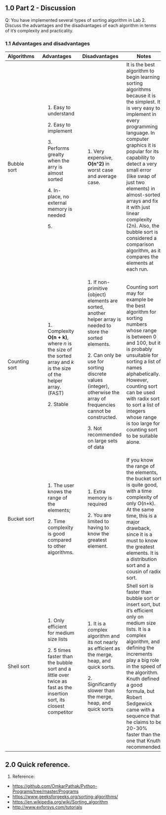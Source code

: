 ## 1.0 Part 2 - Discussion
Q: You have implemented several types of sorting algorithm in Lab 2. Discuss the advantages and the disadvantages of each algorithm in terms of it’s complexity and practicality.

### 1.1 Advantages and disadvantages
| Algorithms    | Advantages | Disadvantages | Notes|
|----------     |----------|----------|----------|
| Bubble sort   | <ul>1. Easy to understand</ul><ul>2. Easy to implement</ul>  <ul>3. Performs grealty when the arry is almost sorted</ul>  <ul>4. In-place, no external memory is needed</ul><ul>5. | <ul>1. Very expensive, **O(n^2)** in worst case and average case.</ul> | It is the best algorithm to begin learning sorting algorithms because it is the simplest. It is very easy to implement in every programming language. In computer graphics it is popular for its capability to detect a very small error (like swap of just two elements) in almost-sorted arrays and fix it with just linear complexity (2n). Also, the bubble sort is considered a comparison algorithm, as it compares the elements at each run. |
| Counting sort | <ul>1. Complexity **O(n + k)**, where *n* is the size of the sorted array and *k* is the size of the helper array.(FAST)</ul><ul>2. Stable</ul>     | <ul>1. If non-primitive (object) elements are sorted, another helper array is needed to store the sorted elements.</ul><ul>2. Can only be use for sorting discrete values (integer), otherwise the array of frequencies cannot be constructed. </ul> <ul>3. Not recommended on large sets of data</ul>     | Counting sort may for example be the best algorithm for sorting numbers whose range is between 0 and 100, but it is probably unsuitable for sorting a list of names alphabetically. However, counting sort can be used with radix sort to sort a list of integers whose range is too large for counting sort to be suitable alone. |
| Bucket sort   | <ul>1. The user knows the range of the elements; </ul><ul>2. Time complexity is good compared to other algorithms.</ul>      | <ul>1. Extra memory is required</ul> <ul>2. You are limited to having to know the greatest element.</ul>| If you know the range of the elements, the bucket sort is quite good, with a time complexity of only O(n+k). At the same time, this is a major drawback, since it is a must to know the greatest elements. It is a distribution sort and a cousin of radix sort. |
| Shell sort    | <ul>1. Only efficient for medium size lists  </ul><ul>2. 5 times faster than the bubble sort and a little over twice as fast as the insertion sort, its closest competitor </ul>    |   <ul>1. It is a complex algorithm and its not nearly as efficient as the merge, heap, and quick sorts. </ul><ul>2. Significantly slower than the merge, heap, and quick sorts</ul>  |Shell sort is faster than bubble sort or insert sort, but it’s efficient only on medium size lists. It is a complex algorithm, and defining the increments play a big role in the speed of the algorithm. Knuth defined a good formula, but Robert Sedgewick came with a sequence that he claims to be 20-30% faster than the one that Knuth recommended. |

## 2.0 Quick reference.

1. Reference:
 - https://github.com/OmkarPathak/Python-Programs/tree/master/Programs
 - https://www.geeksforgeeks.org/sorting-algorithms/
 - https://en.wikipedia.org/wiki/Sorting_algorithm
 - http://www.exforsys.com/tutorials
